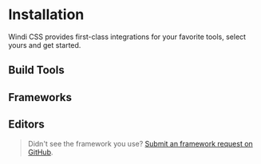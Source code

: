 # Installation

Windi CSS provides first-class integrations for your favorite tools, select yours and get started.

## Build Tools

<Integrations class="mb-5" :items="[
  {
    title: 'Vite',
    link: '/guide/integrations/vite',
    logo: 'vite',
  },
  {
    title: 'Webpack',
    link: '/guide/integrations/webpack',
    logo: 'webpack',
  },
  {
    title: 'Rollup',
    link: '/guide/integrations/rollup',
    logo: 'rollup',
  },
  {
    title: 'CLI',
    link: '/guide/integrations/cli',
    logo: 'cli',
  },
]"/>

## Frameworks

<Integrations class="mb-5" :items="[
  {
    title: 'Nuxt',
    link: '/guide/integrations/nuxt',
    logo: 'nuxt',
  },
  {
    title: 'Vue CLI',
    link: '/guide/integrations/vue-cli',
    logo: 'vue',
  },
  {
    title: 'Svelte',
    link: '/guide/integrations/svelte-preprocess',
    logo: 'svelte',
  },
]"/>

## Editors

<Integrations class="mb-5" :items="[
  {
    title: 'VS Code',
    link: '/guide/editors/vscode',
    logo: 'vscode',
  },
  {
    title: 'WebStorm',
    link: '/guide/editors/webstorm',
    logo: 'webstorm',
  },
]"/>

<div class="pb-5"></div>

> Didn't see the framework you use? [Submit an framework request on GitHub](https://github.com/windicss/windicss/issues/new).
